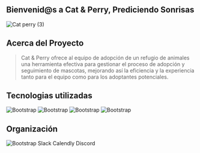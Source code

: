 ## Bienvenid@s a Cat & Perry, Prediciendo Sonrisas 
![Cat   perry (3)](https://github.com/No-Country/c16-102-t-data-bi/assets/159388590/f27af524-c140-427d-a1c2-09ee79bdd6d9)

## Acerca del Proyecto

> Cat & Perry ofrece al equipo de adopción de un refugio de animales una herramienta efectiva para gestionar el proceso de adopción y seguimiento de mascotas, mejorando así la eficiencia y la experiencia tanto para el equipo como para los adoptantes potenciales.

## Tecnologias utilizadas
 
![Bootstrap](https://img.shields.io/badge/-PostgreSQL-05122A?style=flat-square&logo=PostgreSQL&color=353538) 
![Bootstrap](https://img.shields.io/badge/-SQL-05122A?style=flat-square&logo=PostgreSQL&color=353535) 
![Bootstrap](https://img.shields.io/badge/-Python-05122A?style=flat-square&logo=Python&color=353538)
![Bootstrap](https://img.shields.io/badge/-PowerBi-05122A?style=flat-square&logo=Python&color=353538)


## Organización
![Bootstrap](https://img.shields.io/badge/-Trello-05122A?style=flat-square&logo=Python&color=353538)
Slack
Calendly
Discord


